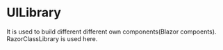 # UILibrary
It is used to build different different own components(Blazor compoents). RazorClassLibrary is used here.
